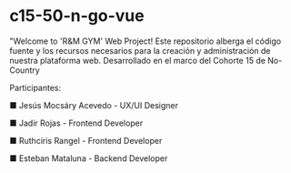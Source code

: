 # c15-50-n-go-vue
 "Welcome to 'R&M GYM' Web Project! Este repositorio alberga el código fuente y los recursos necesarios para la creación y administración de nuestra plataforma web. Desarrollado en el marco del Cohorte 15 de No-Country


Participantes:

■ Jesús Mocsáry Acevedo - UX/UI Designer

■ Jadir Rojas - Frontend Developer

■ Ruthciris Rangel - Frontend Developer

■ Esteban Mataluna - Backend Developer

